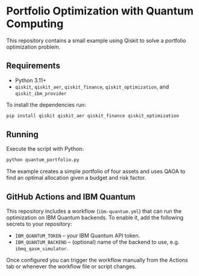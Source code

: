 # Portfolio Optimization with Quantum Computing

This repository contains a small example using Qiskit to solve a portfolio optimization problem.

## Requirements

- Python 3.11+
- `qiskit`, `qiskit_aer`, `qiskit_finance`, `qiskit_optimization`, and `qiskit_ibm_provider`

To install the dependencies run:

```bash
pip install qiskit qiskit_aer qiskit_finance qiskit_optimization
```

## Running

Execute the script with Python:

```bash
python quantum_portfolio.py
```

The example creates a simple portfolio of four assets and uses QAOA to find an optimal allocation given a budget and risk factor.

## GitHub Actions and IBM Quantum

This repository includes a workflow (`ibm-quantum.yml`) that can run the
optimization on IBM Quantum backends. To enable it, add the following secrets
to your repository:

- `IBM_QUANTUM_TOKEN` – your IBM Quantum API token.
- `IBM_QUANTUM_BACKEND` – (optional) name of the backend to use, e.g.
  `ibmq_qasm_simulator`.

Once configured you can trigger the workflow manually from the Actions tab or
whenever the workflow file or script changes.
